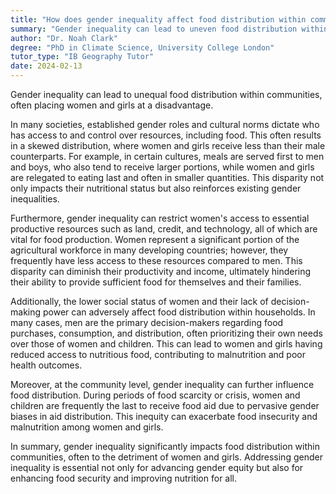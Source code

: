 ```yaml
---
title: "How does gender inequality affect food distribution within communities?"
summary: "Gender inequality can lead to uneven food distribution within communities, often disadvantaging women and girls."
author: "Dr. Noah Clark"
degree: "PhD in Climate Science, University College London"
tutor_type: "IB Geography Tutor"
date: 2024-02-13
---
```


Gender inequality can lead to unequal food distribution within communities, often placing women and girls at a disadvantage.

In many societies, established gender roles and cultural norms dictate who has access to and control over resources, including food. This often results in a skewed distribution, where women and girls receive less than their male counterparts. For example, in certain cultures, meals are served first to men and boys, who also tend to receive larger portions, while women and girls are relegated to eating last and often in smaller quantities. This disparity not only impacts their nutritional status but also reinforces existing gender inequalities.

Furthermore, gender inequality can restrict women's access to essential productive resources such as land, credit, and technology, all of which are vital for food production. Women represent a significant portion of the agricultural workforce in many developing countries; however, they frequently have less access to these resources compared to men. This disparity can diminish their productivity and income, ultimately hindering their ability to provide sufficient food for themselves and their families.

Additionally, the lower social status of women and their lack of decision-making power can adversely affect food distribution within households. In many cases, men are the primary decision-makers regarding food purchases, consumption, and distribution, often prioritizing their own needs over those of women and children. This can lead to women and girls having reduced access to nutritious food, contributing to malnutrition and poor health outcomes.

Moreover, at the community level, gender inequality can further influence food distribution. During periods of food scarcity or crisis, women and children are frequently the last to receive food aid due to pervasive gender biases in aid distribution. This inequity can exacerbate food insecurity and malnutrition among women and girls.

In summary, gender inequality significantly impacts food distribution within communities, often to the detriment of women and girls. Addressing gender inequality is essential not only for advancing gender equity but also for enhancing food security and improving nutrition for all.
    